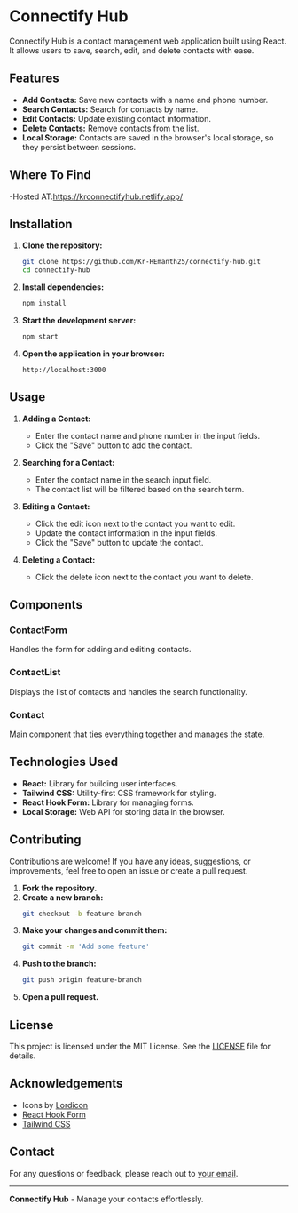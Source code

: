 # Connectify Hub

Connectify Hub is a contact management web application built using React. It allows users to save, search, edit, and delete contacts with ease.

## Features

- **Add Contacts:** Save new contacts with a name and phone number.
- **Search Contacts:** Search for contacts by name.
- **Edit Contacts:** Update existing contact information.
- **Delete Contacts:** Remove contacts from the list.
- **Local Storage:** Contacts are saved in the browser's local storage, so they persist between sessions.

## Where To Find
-Hosted AT:https://krconnectifyhub.netlify.app/

## Installation

1. **Clone the repository:**
    ```bash
    git clone https://github.com/Kr-HEmanth25/connectify-hub.git
    cd connectify-hub
    ```

2. **Install dependencies:**
    ```bash
    npm install
    ```

3. **Start the development server:**
    ```bash
    npm start
    ```

4. **Open the application in your browser:**
    ```
    http://localhost:3000
    ```

## Usage

1. **Adding a Contact:**
   - Enter the contact name and phone number in the input fields.
   - Click the "Save" button to add the contact.

2. **Searching for a Contact:**
   - Enter the contact name in the search input field.
   - The contact list will be filtered based on the search term.

3. **Editing a Contact:**
   - Click the edit icon next to the contact you want to edit.
   - Update the contact information in the input fields.
   - Click the "Save" button to update the contact.

4. **Deleting a Contact:**
   - Click the delete icon next to the contact you want to delete.

## Components

### ContactForm

Handles the form for adding and editing contacts.

### ContactList

Displays the list of contacts and handles the search functionality.

### Contact

Main component that ties everything together and manages the state.

## Technologies Used

- **React:** Library for building user interfaces.
- **Tailwind CSS:** Utility-first CSS framework for styling.
- **React Hook Form:** Library for managing forms.
- **Local Storage:** Web API for storing data in the browser.

## Contributing

Contributions are welcome! If you have any ideas, suggestions, or improvements, feel free to open an issue or create a pull request.

1. **Fork the repository.**
2. **Create a new branch:**
    ```bash
    git checkout -b feature-branch
    ```
3. **Make your changes and commit them:**
    ```bash
    git commit -m 'Add some feature'
    ```
4. **Push to the branch:**
    ```bash
    git push origin feature-branch
    ```
5. **Open a pull request.**

## License

This project is licensed under the MIT License. See the [LICENSE](LICENSE) file for details.

## Acknowledgements

- Icons by [Lordicon](https://lordicon.com/)
- [React Hook Form](https://react-hook-form.com/)
- [Tailwind CSS](https://tailwindcss.com/)

## Contact

For any questions or feedback, please reach out to [your email](mailto:youremail@example.com).

---

**Connectify Hub** - Manage your contacts effortlessly.

